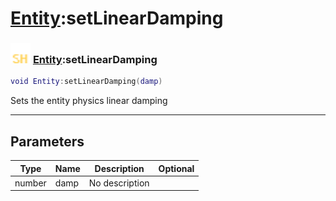 # [Entity](../entity/README.md):setLinearDamping

### <img src="../../.gitbook/assets/shared.png" width="32" height="32" /> [Entity](../entity/README.md):setLinearDamping

```lua
void Entity:setLinearDamping(damp)
```

Sets the entity physics linear damping<br>

-----------------
## Parameters

| Type   | Name | Description | Optional |
| ------ | ---- | ----------- | -------: |
| number | damp | No description |   |
